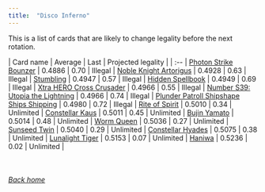 ```yaml
---
title:  "Disco Inferno"
---
```


This is a list of cards that are likely to change legality before the next rotation.

| Card name | Average | Last | Projected legality |
| :-- |
[Photon Strike Bounzer](https://db.ygoprodeck.com/card/?search=Photon%20Strike%20Bounzer) | 0.4886 | 0.70 | Illegal |
[Noble Knight Artorigus](https://db.ygoprodeck.com/card/?search=Noble%20Knight%20Artorigus) | 0.4928 | 0.63 | Illegal |
[Stumbling](https://db.ygoprodeck.com/card/?search=Stumbling) | 0.4947 | 0.57 | Illegal |
[Hidden Spellbook](https://db.ygoprodeck.com/card/?search=Hidden%20Spellbook) | 0.4949 | 0.69 | Illegal |
[Xtra HERO Cross Crusader](https://db.ygoprodeck.com/card/?search=Xtra%20HERO%20Cross%20Crusader) | 0.4966 | 0.55 | Illegal |
[Number S39: Utopia the Lightning](https://db.ygoprodeck.com/card/?search=Number%20S39:%20Utopia%20the%20Lightning) | 0.4966 | 0.74 | Illegal |
[Plunder Patroll Shipshape Ships Shipping](https://db.ygoprodeck.com/card/?search=Plunder%20Patroll%20Shipshape%20Ships%20Shipping) | 0.4980 | 0.72 | Illegal |
[Rite of Spirit](https://db.ygoprodeck.com/card/?search=Rite%20of%20Spirit) | 0.5010 | 0.34 | Unlimited |
[Constellar Kaus](https://db.ygoprodeck.com/card/?search=Constellar%20Kaus) | 0.5011 | 0.45 | Unlimited |
[Bujin Yamato](https://db.ygoprodeck.com/card/?search=Bujin%20Yamato) | 0.5014 | 0.48 | Unlimited |
[Worm Queen](https://db.ygoprodeck.com/card/?search=Worm%20Queen) | 0.5036 | 0.27 | Unlimited |
[Sunseed Twin](https://db.ygoprodeck.com/card/?search=Sunseed%20Twin) | 0.5040 | 0.29 | Unlimited |
[Constellar Hyades](https://db.ygoprodeck.com/card/?search=Constellar%20Hyades) | 0.5075 | 0.38 | Unlimited |
[Lunalight Tiger](https://db.ygoprodeck.com/card/?search=Lunalight%20Tiger) | 0.5153 | 0.07 | Unlimited |
[Haniwa](https://db.ygoprodeck.com/card/?search=Haniwa) | 0.5236 | 0.02 | Unlimited |

<br>

###### [Back home](index)